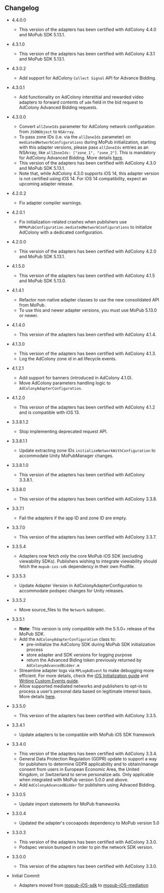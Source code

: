 ## Changelog
  * 4.4.0.0
    * This version of the adapters has been certified with AdColony 4.4.0 and MoPub SDK 5.13.1.

  * 4.3.1.0
    * This version of the adapters has been certified with AdColony 4.3.1 and MoPub SDK 5.13.1.

  * 4.3.0.2
    * Add support for AdColony `Collect Signal` API for Advance Bidding.

  * 4.3.0.1
    * Add functionality on AdColony interstitial and rewarded video adapters to forward contents of `adm` field in the bid request to AdColony Advanced Bidding requests.

  * 4.3.0.0
    * Convert `allZoneIds` parameter for AdColony network configuration from `JSONObject` to `NSArray`. 
    * To pass zone IDs (i.e. via the `allZoneIds` parameter) on `mediatedNetworkConfigurations` during MoPub initialization, starting with this adapter versions, please pass `allZoneIds` entries as an NSArray, like `allZoneIds: ["zone_1", "zone_2"]`. This is mandatory for AdColony Advanced Bidding. More details [here](https://developers.mopub.com/publishers/mediation/networks/adcolony/).
    * This version of the adapters has been certified with AdColony 4.3.0 and MoPub SDK 5.13.1.
    * Note that, while AdColony 4.3.0 supports iOS 14, this adapter version is not certified using iOS 14.
    For iOS 14 compatibility, expect an upcoming adapter release.

  * 4.2.0.2
    * Fix adapter compiler warnings.

  * 4.2.0.1
    * Fix initialization-related crashes when publishers use `MPMoPubConfiguration.mediatedNetworkConfigurations` to initialize AdColony with a dedicated configuration.

  * 4.2.0.0
    * This version of the adapters has been certified with AdColony 4.2.0 and MoPub SDK 5.13.1.

  * 4.1.5.0
    * This version of the adapters has been certified with AdColony 4.1.5 and MoPub SDK 5.13.0.

  * 4.1.4.1
    * Refactor non-native adapter classes to use the new consolidated API from MoPub.
    * To use this and newer adapter versions, you must use MoPub 5.13.0 or newer.
  
  * 4.1.4.0
    * This version of the adapters has been certified with AdColony 4.1.4.

  * 4.1.3.0
    * This version of the adapters has been certified with AdColony 4.1.3.
    * Log the AdColony zone id in ad lifecycle events.

  * 4.1.2.1
    * Add support for banners (introduced in AdColony 4.1.0).
    * Move AdColony parameters handling logic to `AdColonyAdapterConfiguration`.

  * 4.1.2.0
    * This version of the adapters has been certified with AdColony 4.1.2 and is compatible with iOS 13.
  
  * 3.3.8.1.2
    * Stop implementing deprecated request API.

  * 3.3.8.1.1
    * Update extracting zone IDs `initializeNetworkWithConfiguration` to accommodate Unity MoPubManager changes.
    
  * 3.3.8.1.0
    * This version of the adapters has been certified with AdColony 3.3.8.1.

  * 3.3.8.0
    * This version of the adapters has been certified with AdColony 3.3.8.

  * 3.3.7.1
    * Fail the adapters if the app ID and zone ID are empty.

  * 3.3.7.0
    * This version of the adapters has been certified with AdColony 3.3.7.

  * 3.3.5.4
    * Adapters now fetch only the core MoPub iOS SDK (excluding viewability SDKs). Publishers wishing to integrate viewability should fetch the `mopub-ios-sdk` dependency in their own Podfile.

  * 3.3.5.3
    * Update Adapter Version in AdColonyAdapterConfiguration to accommodate podspec changes for Unity releases.

  * 3.3.5.2
    * Move source_files to the `Network` subspec.

  * 3.3.5.1
    * **Note**: This version is only compatible with the 5.5.0+ release of the MoPub SDK.
    * Add the `AdColonyAdapterConfiguration` class to: 
         * pre-initialize the AdColony SDK during MoPub SDK initialization process
         * store adapter and SDK versions for logging purpose
         * return the Advanced Biding token previously returned by `AdColonyAdvancedBidder.m`
    * Streamline adapter logs via `MPLogAdEvent` to make debugging more efficient. For more details, check the [iOS Initialization guide](https://developers.mopub.com/docs/ios/initialization/) and [Writing Custom Events guide](https://developers.mopub.com/docs/ios/custom-events/).
    * Allow supported mediated networks and publishers to opt-in to process a user’s personal data based on legitimate interest basis. More details [here](https://developers.mopub.com/docs/publisher/gdpr-guide/#legitimate-interest-support).

  * 3.3.5.0
    * This version of the adapters has been certified with AdColony 3.3.5.

  * 3.3.4.1
    * Update adapters to be compatible with MoPub iOS SDK framework
    
  * 3.3.4.0
    * This version of the adapters has been certified with AdColony 3.3.4.
    * General Data Protection Regulation (GDPR) update to support a way for publishers to determine GDPR applicability and to obtain/manage consent from users in European Economic Area, the United Kingdom, or Switzerland to serve personalize ads. Only applicable when integrated with MoPub version 5.0.0 and above.
    * Add `AdColonyAdvancedBidder` for publishers using Advaced Bidding.

  * 3.3.0.5
  	* Update import statements for MoPub frameworks

  * 3.3.0.4
  	* Updated the adapter's cocoapods dependency to MoPub version 5.0
  
  * 3.3.0.3
    * This version of the adapters has been certified with AdColony 3.3.0.
    * Podspec version bumped in order to pin the network SDK version.
    
  * 3.3.0.0
    * This version of the adapters has been certified with AdColony 3.3.0.

  * Initial Commit
  	* Adapters moved from [mopub-iOS-sdk](https://github.com/mopub/mopub-ios-sdk) to [mopub-iOS-mediation](https://github.com/mopub/mopub-iOS-mediation/)
